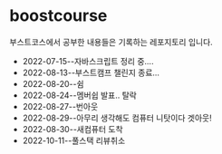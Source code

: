 # boostcourse

부스트코스에서 공부한 내용들은 기록하는 레포지토리 입니다.

* 2022-07-15--자바스크립트 정리 중....
* 2022-08-13--부스트캠프 챌린지 종료...
* 2022-08-20--쉼
* 2022-08-24--멤버쉽 발표.. 탈락
* 2022-08-27--번아웃
* 2022-08-29--아무리 생각해도 컴퓨터 니탓이다 겟아웃!
* 2022-08-30--새컴퓨터 도착
* 2022-10-11--풀스택 리뷰취소
